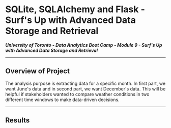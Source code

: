 # SQLite, SQLAlchemy and Flask - Surf's Up with Advanced Data Storage and Retrieval

***University of Toronto - Data Analytics Boot Camp - Module 9 - Surf's Up with Advanced Data Storage and Retrieval***

---

## Overview of Project

The analysis purpose is extracting data for a specific month. In first part, we want June's data and in second part, we want December's data.
This will be helpful if stakeholders wanted to compare weather conditions in two different time windows to make data-driven decisions.

---

## Results

